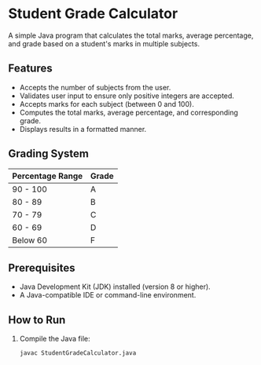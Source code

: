 # Student Grade Calculator

A simple Java program that calculates the total marks, average percentage, and grade based on a student's marks in multiple subjects.

## Features
- Accepts the number of subjects from the user.
- Validates user input to ensure only positive integers are accepted.
- Accepts marks for each subject (between 0 and 100).
- Computes the total marks, average percentage, and corresponding grade.
- Displays results in a formatted manner.

## Grading System
| Percentage Range | Grade |
|-----------------|-------|
| 90 - 100       | A     |
| 80 - 89        | B     |
| 70 - 79        | C     |
| 60 - 69        | D     |
| Below 60       | F     |

## Prerequisites
- Java Development Kit (JDK) installed (version 8 or higher).
- A Java-compatible IDE or command-line environment.

## How to Run
1. Compile the Java file:
   ```sh
   javac StudentGradeCalculator.java
